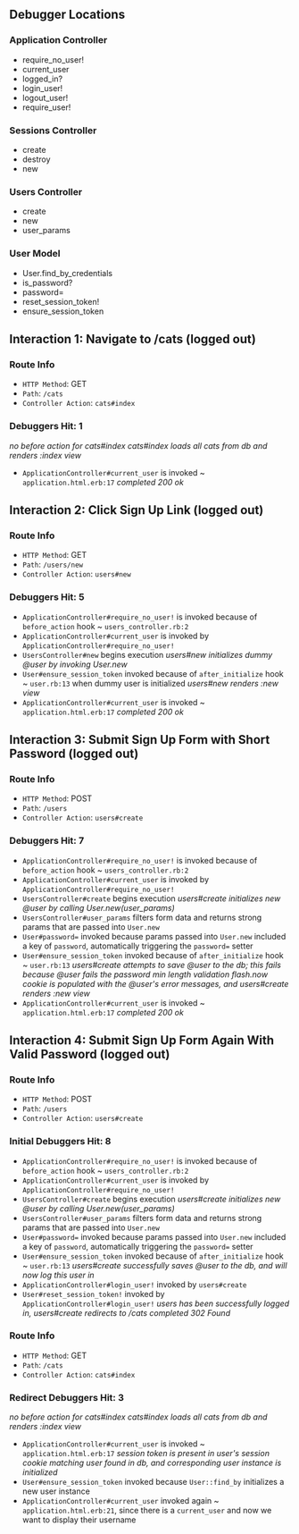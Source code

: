 ## Debugger Locations

  ### Application Controller 
  - require_no_user!
  - current_user
  - logged_in?
  - login_user!
  - logout_user!
  - require_user!

  ### Sessions Controller 
  - create
  - destroy
  - new
    
  ### Users Controller
  - create
  - new
  - user_params

  ### User Model
  - User.find_by_credentials
  - is_password?
  - password=
  - reset_session_token!
  - ensure_session_token

## Interaction 1: Navigate to /cats (logged out)

  ### Route Info
  * `HTTP Method`: GET
  * `Path`: `/cats`
  * `Controller Action`: `cats#index`

  ### Debuggers Hit: 1
  *no before action for cats#index*
  *cats#index loads all cats from db and renders :index view*
  + `ApplicationController#current_user` is invoked ~ `application.html.erb:17`
  *completed 200 ok*


## Interaction 2: Click Sign Up Link (logged out)

  ### Route Info
  * `HTTP Method`: GET
  * `Path`: `/users/new`
  * `Controller Action`: `users#new`

  ### Debuggers Hit: 5
  + `ApplicationController#require_no_user!` is invoked because of `before_action` hook ~ `users_controller.rb:2`
  + `ApplicationController#current_user` is invoked by `ApplicationController#require_no_user!`
  + `UsersController#new` begins execution
  *users#new initializes dummy @user by invoking User.new*
  + `User#ensure_session_token` invoked because of `after_initialize` hook ~ `user.rb:13` when dummy user is initialized
  *users#new renders :new view*
  + `ApplicationController#current_user` is invoked ~ `application.html.erb:17`
  *completed 200 ok*


## Interaction 3: Submit Sign Up Form with Short Password (logged out)

  ### Route Info
  * `HTTP Method`: POST
  * `Path`: `/users`
  * `Controller Action`: `users#create`

  ### Debuggers Hit: 7
  + `ApplicationController#require_no_user!` is invoked because of `before_action` hook ~ `users_controller.rb:2`
  + `ApplicationController#current_user` is invoked by `ApplicationController#require_no_user!`
  + `UsersController#create` begins execution
  *users#create initializes new @user by calling User.new(user_params)*
  + `UsersController#user_params` filters form data and returns strong params that are passed into `User.new`
  + `User#password=` invoked because params passed into `User.new` included a key of `password`, automatically triggering the `password=` setter 
  + `User#ensure_session_token` invoked because of `after_initialize` hook ~ `user.rb:13`
  *users#create attempts to save @user to the db; this fails because @user fails the password min length validation*
  *flash.now cookie is populated with the @user's error messages, and users#create renders :new view*
  + `ApplicationController#current_user` is invoked ~ `application.html.erb:17`
  *completed 200 ok*


## Interaction 4: Submit Sign Up Form Again With Valid Password (logged out)

  ### Route Info
  * `HTTP Method`: POST
  * `Path`: `/users`
  * `Controller Action`: `users#create`

  ### Initial Debuggers Hit: 8
  + `ApplicationController#require_no_user!` is invoked because of `before_action` hook ~ `users_controller.rb:2`
  + `ApplicationController#current_user` is invoked by `ApplicationController#require_no_user!`
  + `UsersController#create` begins execution
  *users#create initializes new @user by calling User.new(user_params)*
  + `UsersController#user_params` filters form data and returns strong params that are passed into `User.new`
  + `User#password=` invoked because params passed into `User.new` included a key of `password`, automatically triggering the `password=` setter 
  + `User#ensure_session_token` invoked because of `after_initialize` hook ~ `user.rb:13`
  *users#create successfully saves @user to the db, and will now log this user in*
  + `ApplicationController#login_user!` invoked by `users#create`
  + `User#reset_session_token!` invoked by `ApplicationController#login_user!`
  *users has been successfully logged in, users#create redirects to /cats*
  *completed 302 Found*

  ### Route Info 
  * `HTTP Method`: GET
  * `Path`: `/cats`
  * `Controller Action`: `cats#index`

  ### Redirect Debuggers Hit: 3
  *no before action for cats#index*
  *cats#index loads all cats from db and renders :index view*
  + `ApplicationController#current_user` is invoked ~ `application.html.erb:17`
  *session token is present in  user's session cookie*
  *matching user found in db, and corresponding user instance is initialized*
  + `User#ensure_session_token` invoked because `User::find_by` initializes a new user instance
  + `ApplicationController#current_user` invoked again ~ `application.html.erb:21`, since there is a `current_user` and now we want to display their username